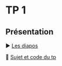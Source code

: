 # TP 1

## Présentation

:arrow_forward: <a href="https://antoinelecacheur.github.io/ENSAI-2A/index.html" target="_blank">Les diapos</a>

:open_file_folder: <a href="https://github.com/HealerMikado/2019Ensai_complement-info_TP1" target="_blank">Sujet et code du tp</a>